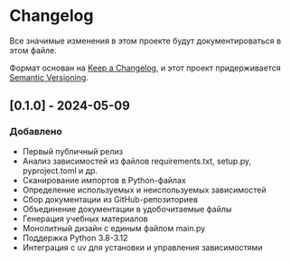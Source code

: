 # Changelog

Все значимые изменения в этом проекте будут документироваться в этом файле.

Формат основан на [Keep a Changelog](https://keepachangelog.com/en/1.1.0/),
и этот проект придерживается [Semantic Versioning](https://semver.org/spec/v2.0.0.html).

## [0.1.0] - 2024-05-09

### Добавлено
- Первый публичный релиз
- Анализ зависимостей из файлов requirements.txt, setup.py, pyproject.toml и др.
- Сканирование импортов в Python-файлах
- Определение используемых и неиспользуемых зависимостей
- Сбор документации из GitHub-репозиториев
- Объединение документации в удобочитаемые файлы
- Генерация учебных материалов
- Монолитный дизайн с единым файлом main.py
- Поддержка Python 3.8-3.12
- Интеграция с uv для установки и управления зависимостями 